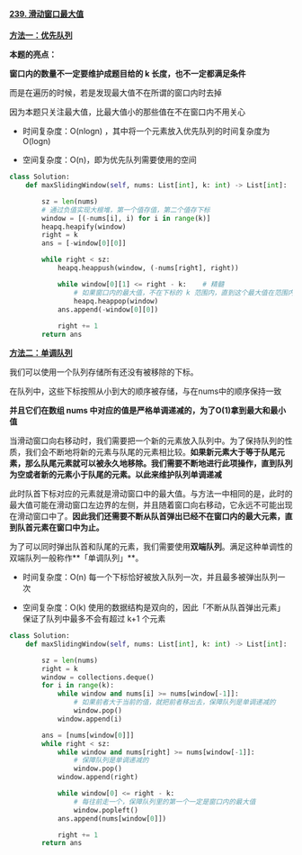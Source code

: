 #### [239. 滑动窗口最大值](https://leetcode-cn.com/problems/sliding-window-maximum/)

**[方法一：优先队列](https://leetcode-cn.com/problems/sliding-window-maximum/solution/hua-dong-chuang-kou-zui-da-zhi-by-leetco-ki6m/)**

**本题的亮点：**

**窗口内的数量不一定要维护成题目给的 k 长度，也不一定都满足条件**

而是在遍历的时候，若是发现最大值不在所谓的窗口内时去掉

因为本题只关注最大值，比最大值小的那些值在不在窗口内不用关心

- 时间复杂度：O(nlog⁡n) ，其中将一个元素放入优先队列的时间复杂度为 O(log⁡n)

- 空间复杂度：O(n)，即为优先队列需要使用的空间

```python
class Solution:
    def maxSlidingWindow(self, nums: List[int], k: int) -> List[int]:

        sz = len(nums)
        # 通过负值实现大根堆，第一个值存值，第二个值存下标
        window = [(-nums[i], i) for i in range(k)]
        heapq.heapify(window)
        right = k
        ans = [-window[0][0]]

        while right < sz:
            heapq.heappush(window, (-nums[right], right))

            while window[0][1] <= right - k:    # 精髓
                # 如果窗口内的最大值，不在下标的 k 范围内，直到这个最大值在范围内
                heapq.heappop(window)
            ans.append(-window[0][0])
            
            right += 1
        return ans
```

**[方法二：单调队列](https://leetcode-cn.com/problems/sliding-window-maximum/solution/hua-dong-chuang-kou-zui-da-zhi-by-leetco-ki6m/)**

我们可以使用一个队列存储所有还没有被移除的下标。

在队列中，这些下标按照从小到大的顺序被存储，与在nums中的顺序保持一致

**并且它们在数组 nums 中对应的值是严格单调递减的，为了O(1)拿到最大和最小值**

当滑动窗口向右移动时，我们需要把一个新的元素放入队列中。为了保持队列的性质，我们会不断地将新的元素与队尾的元素相比较。**如果新元素大于等于队尾元素，那么队尾元素就可以被永久地移除。我们需要不断地进行此项操作，直到队列为空或者新的元素小于队尾的元素。以此来维护队列单调递减**

此时队首下标对应的元素就是滑动窗口中的最大值。与方法一中相同的是，此时的最大值可能在滑动窗口左边界的左侧，并且随着窗口向右移动，它永远不可能出现在滑动窗口中了。**因此我们还需要不断从队首弹出已经不在窗口内的最大元素，直到队首元素在窗口中为止。**

为了可以同时弹出队首和队尾的元素，我们需要使用**双端队列**。满足这种单调性的双端队列一般称作**「单调队列」**。

- 时间复杂度：O(n) 每一个下标恰好被放入队列一次，并且最多被弹出队列一次

- 空间复杂度：O(k) 使用的数据结构是双向的，因此「不断从队首弹出元素」保证了队列中最多不会有超过 k+1 个元素

```python
class Solution:
    def maxSlidingWindow(self, nums: List[int], k: int) -> List[int]:

        sz = len(nums)
        right = k
        window = collections.deque()
        for i in range(k):
            while window and nums[i] >= nums[window[-1]]:
                # 如果前者大于当前的值，就把前者移出去，保障队列是单调递减的
                window.pop()
            window.append(i)

        ans = [nums[window[0]]]
        while right < sz:
            while window and nums[right] >= nums[window[-1]]:
                # 保障队列是单调递减的
                window.pop()
            window.append(right)

            while window[0] <= right - k:
                # 每往前走一个，保障队列里的第一个一定是窗口内的最大值
                window.popleft()
            ans.append(nums[window[0]])

            right += 1
        return ans
```

